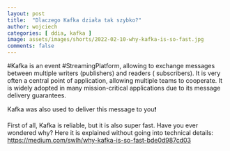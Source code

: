 ```yaml
---
layout: post
title:  "Dlaczego Kafka działa tak szybko?"
author: wojciech
categories: [ ddia, kafka ]
image: assets/images/shorts/2022-02-10-why-kafka-is-so-fast.jpg
comments: false
---
```


#Kafka is an event #StreamingPlatform, allowing to exchange messages between multiple writers (publishers) and readers (
subscribers). It is very often a central point of application, allowing multiple teams to cooperate. It is widely
adopted in many mission-critical applications due to its message delivery guarantees.

Kafka was also used to deliver this message to you❗

First of all, Kafka is reliable, but it is also super fast. Have you ever wondered why? Here it is explained without
going into technical details:
https://medium.com/swlh/why-kafka-is-so-fast-bde0d987cd03